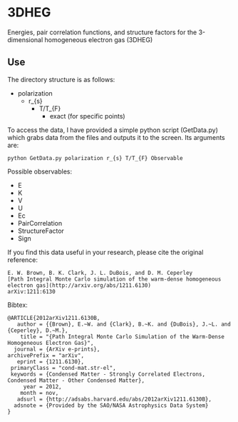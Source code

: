3DHEG
=====

Energies, pair correlation functions, and structure factors for the 3-dimensional homogeneous electron gas (3DHEG)

Use
---

The directory structure is as follows:

* polarization
    * r_{s}
        * T/T_{F}
            * exact (for specific points)

To access the data, I have provided a simple python script (GetData.py) which grabs data from the files and outputs it to the screen. Its arguments are:

`python GetData.py polarization r_{s} T/T_{F} Observable`

Possible observables:
* E
* K
* V
* U
* Ec
* PairCorrelation
* StructureFactor
* Sign

If you find this data useful in your research, please cite the original reference:

    E. W. Brown, B. K. Clark, J. L. DuBois, and D. M. Ceperley
    [Path Integral Monte Carlo simulation of the warm-dense homogeneous electron gas](http://arxiv.org/abs/1211.6130)
    arXiv:1211:6130

Bibtex:

    @ARTICLE{2012arXiv1211.6130B,
       author = {{Brown}, E.~W. and {Clark}, B.~K. and {DuBois}, J.~L. and {Ceperley}, D.~M.},
        title = "{Path Integral Monte Carlo Simulation of the Warm-Dense Homogeneous Electron Gas}",
      journal = {ArXiv e-prints},
    archivePrefix = "arXiv",
       eprint = {1211.6130},
     primaryClass = "cond-mat.str-el",
     keywords = {Condensed Matter - Strongly Correlated Electrons, Condensed Matter - Other Condensed Matter},
         year = 2012,
        month = nov,
       adsurl = {http://adsabs.harvard.edu/abs/2012arXiv1211.6130B},
      adsnote = {Provided by the SAO/NASA Astrophysics Data System}
    }

